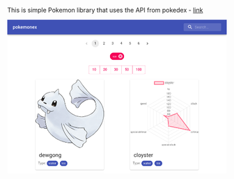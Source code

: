 This is simple Pokemon library that uses the API from pokedex -
[link](https://foresle.github.io/pokemonex/)

![Screenshot-1](https://raw.githubusercontent.com/foresle/pokemonex/master/screenshot-1.png "Logo")
